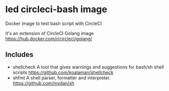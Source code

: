 # led circleci-bash image

Docker image to test bash script with CircleCI

It's an extension of CircleCI Golang image
https://hub.docker.com/r/circleci/golang/

## Includes

- shellcheck 
  A tool that gives warnings and suggestions for bash/sh shell scripts
  https://github.com/koalaman/shellcheck
- shfmt
  A shell parser, formatter and interpreter.
  https://github.com/mvdan/sh


